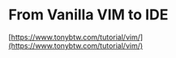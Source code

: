 # From Vanilla VIM to IDE 
[https://www.tonybtw.com/tutorial/vim/](https://www.tonybtw.com/tutorial/vim/)
 
